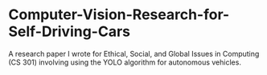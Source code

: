 # Computer-Vision-Research-for-Self-Driving-Cars
A research paper I wrote for Ethical, Social, and Global Issues in Computing (CS 301) involving using the YOLO algorithm for autonomous vehicles.  
